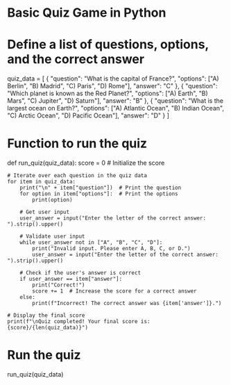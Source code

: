 # Basic Quiz Game in Python

# Define a list of questions, options, and the correct answer
quiz_data = [
    {
        "question": "What is the capital of France?",
        "options": ["A) Berlin", "B) Madrid", "C) Paris", "D) Rome"],
        "answer": "C"
    },
    {
        "question": "Which planet is known as the Red Planet?",
        "options": ["A) Earth", "B) Mars", "C) Jupiter", "D) Saturn"],
        "answer": "B"
    },
    {
        "question": "What is the largest ocean on Earth?",
        "options": ["A) Atlantic Ocean", "B) Indian Ocean", "C) Arctic Ocean", "D) Pacific Ocean"],
        "answer": "D"
    }
]

# Function to run the quiz
def run_quiz(quiz_data):
    score = 0  # Initialize the score
    
    # Iterate over each question in the quiz data
    for item in quiz_data:
        print("\n" + item["question"])  # Print the question
        for option in item["options"]:  # Print the options
            print(option)
        
        # Get user input
        user_answer = input("Enter the letter of the correct answer: ").strip().upper()
        
        # Validate user input
        while user_answer not in ["A", "B", "C", "D"]:
            print("Invalid input. Please enter A, B, C, or D.")
            user_answer = input("Enter the letter of the correct answer: ").strip().upper()
        
        # Check if the user's answer is correct
        if user_answer == item["answer"]:
            print("Correct!")
            score += 1  # Increase the score for a correct answer
        else:
            print(f"Incorrect! The correct answer was {item['answer']}.")
    
    # Display the final score
    print(f"\nQuiz completed! Your final score is: {score}/{len(quiz_data)}")

# Run the quiz
run_quiz(quiz_data)
